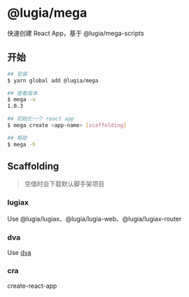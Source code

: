 # @lugia/mega

快速创建 React App，基于 @lugia/mega-scripts

## 开始

```bash
## 安装
$ yarn global add @lugia/mega

## 查看版本
$ mega -v
1.0.3

## 初始化一个 react app
$ mega create <app-name> [scaffolding]

## 帮助
$ mega -h
```

## Scaffolding

> 空值时会下载默认脚手架项目

### lugiax

Use @lugia/lugiax、@lugia/lugia-web、@lugia/lugiax-router

### dva

Use [dva](https://github.com/dvajs/dva)

### cra

create-react-app
